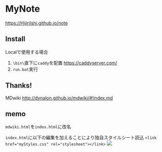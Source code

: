 MyNote
======
https://HijiriIshi.github.io/note

## Install
Localで使用する場合
1. `\bin\`直下に`caddy`を配置
https://caddyserver.com/
2. `run.bat`実行

## Thanks!
MDwiki http://dynalon.github.io/mdwiki/#!index.md

## memo
`mdwiki.html`を`index.html`に改名

`index.html`に以下の編集を加えることにより独自スタイルシート読込
```<link href="myStyles.css" rel="stylesheet"></link>```
![](custom.png)

